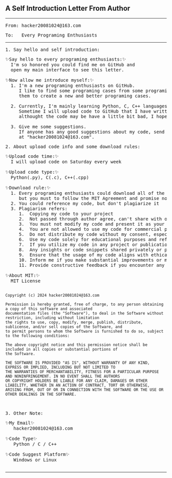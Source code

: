 
<h2>A Self Introduction Letter From Author</h2>
<hr/>
<p><pre>From: hacker20081024@163.com</pre></p>
<p><pre>To:   Every Programing Enthusiasts</pre></p>
<hr/>
<!-- context -->
<p>
<pre>
1. Say hello and self introduction: 
</pre>
<pre>
✨Say hello to every programing enthusiasts:✨
  I'm so honored you could find me on GitHub and
  open my main interface to see this letter.<br/>
✨Now allow me introduce myself:✨                                         
  1. I'm a new programing enthusiasts on GitHub.
     I like to find some programing cases from some programing teaching books and improve
     them to create a new and better programing cases.<br/>
  2. Currently, I'm mainly learning Python, C, C++ languages and Windows API.
     Sometime I will upload code to GitHub that I have written and share it with everyone, 
     althought the code may be have a little bit bad, I hope everyone doesn't mind.<br/>
  3. Give me some suggestions.
     If anyone has any good suggestions about my code, send an email to my inbox
     at "hacker20081024@163.com".
</pre>
</p>
<p>
<pre>
2. About upload code info and some download rules:
</pre>
<pre>
✨Upload code time:✨
  I will upload code on Saturday every week<br/>
✨Upload code type:✨
  Python(.py), C(.c), C++(.cpp)<br/>
✨Download rule:✨
  1. Every programing enthusiasts could download all of the programing case from my main interface,
     but you must to follow the MIT Agreement and promise not to use my code for any illegal activities.
  2. You could reference my code, but don't plagiarize it 
  3. Plagiarism refers: 
     1.  Copying my code to your project
     2.  Not passed through author agree, can't share with other
     3.  You must not modify my code and present it as your own work without giving proper credit to the original source
     4.  You are not allowed to use my code for commercial purposes without prior permission.
     5.  Do not distribute my code without my consent, especially if it's modified and not credited properly.
     6.  Use my code solely for educational purposes and refrain from using it for any other intent without authorization.
     7.  If you utilize my code in any project or publication, you must acknowledge the source appropriately.
     8.  Any insights or code snippets shared privately or publicly must not be disclosed to third parties without consent.
     9.  Ensure that the usage of my code aligns with ethical standards and does not promote harm or misuse in any form.
     10. Inform me if you make substantial improvements or modifications to my code, and consider sharing them back with the community under similar terms.
     11. Provide constructive feedback if you encounter any issues or have suggestions for enhancing the quality or usability of my code.<br/>
✨About MIT:✨
  MIT License
  
    Copyright (c) 2024 hacker20081024@163.com

    Permission is hereby granted, free of charge, to any person obtaining a copy of this software and associated 
    documentation files (the "Software"), to deal in the Software without restriction, including without limitation 
    the rights to use, copy, modify, merge, publish, distribute, sublicense, and/or sell copies of the Software, and 
    to permit persons to whom the Software is furnished to do so, subject to the following conditions:

    The above copyright notice and this permission notice shall be included in all copies or substantial portions of
    the Software.

    THE SOFTWARE IS PROVIDED "AS IS", WITHOUT WARRANTY OF ANY KIND, EXPRESS OR IMPLIED, INCLUDING BUT NOT LIMITED TO 
    THE WARRANTIES OF MERCHANTABILITY, FITNESS FOR A PARTICULAR PURPOSE AND NONINFRINGEMENT. IN NO EVENT SHALL THE AUTHORS
    OR COPYRIGHT HOLDERS BE LIABLE FOR ANY CLAIM, DAMAGES OR OTHER LIABILITY, WHETHER IN AN ACTION OF CONTRACT, TORT OR OTHERWISE, 
    ARISING FROM, OUT OF OR IN CONNECTION WITH THE SOFTWARE OR THE USE OR OTHER DEALINGS IN THE SOFTWARE.
</pre>
</p>
<p>
</p>
<pre>
3. Other Note:
</pre>
<pre>
✨My Email✨
   hacker20081024@163.com<br/>
✨Code Type✨
   Python / C / C++<br/>
✨Code Suggest Platform✨
   Windows or Linux<br/>
</pre>
</p>
<hr/>
<!---
hacker20081024/hacker20081024 is a ✨ special ✨ repository because its `README.md` (this file) appears on your GitHub profile.
You can click the Preview link to take a look at your changes.
--->
